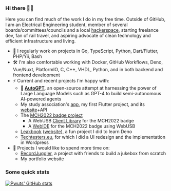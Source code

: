 ### Hi there 👋🏼
Here you can find much of the work I do in my free time. Outside of GitHub, I am an Electrical Engineering student, member of several boards/committees/councils and a local [hackerspace](https://revspace.nl), starting freelance dev, fan of rail travel, and aspiring advocate of clean technology and efficient infrastructure and living.

* 🔭 I regularly work on projects in Go, TypeScript, Python, Dart/Flutter, PHP/Yii, Bash
* 🛠️ I'm also comfortable working with Docker, GitHub Workflows, Deno, Vue/Nuxt, PlatformIO, C, C++, VHDL, Python, and in both backend and frontend development
* ⚡ Current and recent projects I'm happy with:
  * **🤖 [AutoGPT](https://github.com/Significant-Gravitas/AutoGPT),** an open-source attempt at harnessing the power of Large Language Models such as GPT-4 to build semi-autonomous AI-powered agents
  * My study association's [app](https://github.com/hoco-etv/flutter-etv-app), my first Flutter project, and its [website](https://etv.tudelft.nl)+API
  * The [MCH2022 badge project](https://github.com/badgeteam/mch2022-project)
    * A WebUSB [Client Library](https://github.com/badgeteam/mch2022-webusb-lib) for the MCH2022 badge
    * A [WebIDE](https://github.com/badgeteam/mch2022-webusb-site) for the MCH2022 badge using WebUSB
  * [Leakbook](https://github.com/Pwuts/leakbook) ([website](https://facebooklekcheck.nl)), a fun project I did to learn Deno
  * [Techtesters.eu](https://techtesters.eu), for which I did a UI redesign and the implementation in Wordpress
* 🚧 Projects I would like to spend more time on:
  * [RecordJuggler](https://github.com/RecordJuggler), a project with friends to build a jukebox from scratch
  * My portfolio website

### Some quick stats
[![Pwuts' GitHub stats](https://github-readme-stats.vercel.app/api?username=Pwuts&count_private=true&show_icons=true&theme=dark&hide_title=true)](https://github.com/anuraghazra/github-readme-stats)
